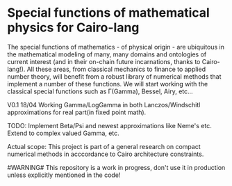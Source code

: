 # Special functions of mathematical physics for Cairo-lang

The special functions of mathematics - of physical origin - are ubiquitous in the mathematical modeling of many, many domains and ontologies of current interest (and in their on-chain future incarnations, thanks to Cairo-lang!). All these areas, from classical mechanics to finance to applied number theory, will benefit from a robust library of numerical methods that implement a number of these functions.
We will start working with the classical special functions such as Γ(Gamma), Bessel, Airy, etc...

V0.1 18/04 Working Gamma/LogGamma in both Lanczos/Windschitl approximations for real part(in fixed point math).

TODO: Implement Beta/Psi and newest approximations like Neme's etc. Extend to complex valued Gamma, etc.

Actual scope: This project is part of a general research on compact numerical methods in acccordance to Cairo architecture constraints. 

#WARNING# This repository is a work in progress, don't use it in production unless explicitly mentioned in the code!
